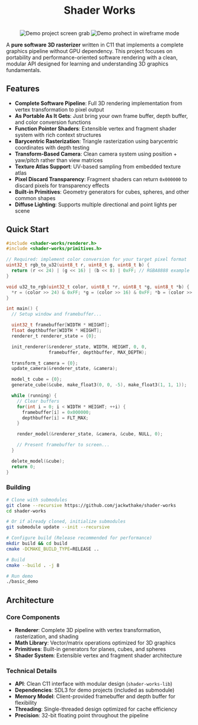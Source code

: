 <h1 align="center">Shader Works</h1>
<p align="center">
  <br>
  <img src="https://github.com/user-attachments/assets/c049c8c7-0cde-44aa-a394-ef0f2d131587" alt="Demo project screen grab" />
  <img src="https://github.com/user-attachments/assets/282f91c4-77fa-4049-93c9-1343df47e52a" alt="Demo prohect in wireframe mode" />
</p>

A **pure software 3D rasterizer** written in C11 that implements a complete graphics pipeline without GPU dependency. This project focuses on portability and performance-oriented software rendering with a clean, modular API designed for learning and understanding 3D graphics fundamentals.

## Features

- **Complete Software Pipeline**: Full 3D rendering implementation from vertex transformation to pixel output
- **As Portable As It Gets**: Just bring your own frame buffer, depth buffer, and color conversion functions
- **Function Pointer Shaders**: Extensible vertex and fragment shader system with rich context structures
- **Barycentric Rasterization**: Triangle rasterization using barycentric coordinates with depth testing
- **Transform-Based Camera**: Clean camera system using position + yaw/pitch rather than view matrices
- **Texture Atlas Support**: UV-based sampling from embedded texture atlas
- **Pixel Discard Transparency**: Fragment shaders can return `0x000000` to discard pixels for transparency effects
- **Built-in Primitives**: Geometry generators for cubes, spheres, and other common shapes
- **Diffuse Lighting**: Supports multiple directional and point lights per scene

## Quick Start
```c
#include <shader-works/renderer.h>
#include <shader-works/primitives.h>

// Required: implement color conversion for your target pixel format
uint32_t rgb_to_u32(uint8_t r, uint8_t g, uint8_t b) {
  return (r << 24) | (g << 16) | (b << 8) | 0xFF; // RGBA8888 example
}

void u32_to_rgb(uint32_t color, uint8_t *r, uint8_t *g, uint8_t *b) {
  *r = (color >> 24) & 0xFF; *g = (color >> 16) & 0xFF; *b = (color >> 8) & 0xFF;
}

int main() {
  // Setup window and framebuffer...

  uint32_t framebuffer[WIDTH * HEIGHT];
  float depthbuffer[WIDTH * HEIGHT];
  renderer_t renderer_state = {0};

  init_renderer(&renderer_state, WIDTH, HEIGHT, 0, 0,
                framebuffer, depthbuffer, MAX_DEPTH);

  transform_t camera = {0};
  update_camera(&renderer_state, &camera);

  model_t cube = {0};
  generate_cube(&cube, make_float3(0, 0, -5), make_float3(1, 1, 1));

  while (running) {
    // Clear buffers
    for(int i = 0; i < WIDTH * HEIGHT; ++i) {
      framebuffer[i] = 0x000000;
      depthbuffer[i] = FLT_MAX;
    }

    render_model(&renderer_state, &camera, &cube, NULL, 0);

    // Present framebuffer to screen...
  }

  delete_model(&cube);
  return 0;
}
```

### Building

```bash
# Clone with submodules
git clone --recursive https://github.com/jackwthake/shader-works
cd shader-works

# Or if already cloned, initialize submodules
git submodule update --init --recursive

# Configure build (Release recommended for performance)
mkdir build && cd build
cmake -DCMAKE_BUILD_TYPE=RELEASE ..

# Build
cmake --build . -j 8

# Run demo
./basic_demo
```

## Architecture

### Core Components
- **Renderer**: Complete 3D pipeline with vertex transformation, rasterization, and shading
- **Math Library**: Vector/matrix operations optimized for 3D graphics
- **Primitives**: Built-in generators for planes, cubes, and spheres
- **Shader System**: Extensible vertex and fragment shader architecture

### Technical Details
- **API**: Clean C11 interface with modular design (`shader-works-lib`)
- **Dependencies**: SDL3 for demo projects (included as submodule)
- **Memory Model**: Client-provided framebuffer and depth buffer for flexibility
- **Threading**: Single-threaded design optimized for cache efficiency
- **Precision**: 32-bit floating point throughout the pipeline

